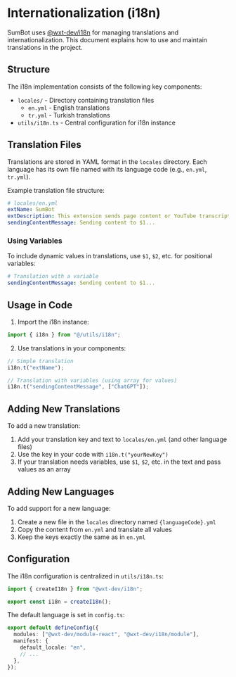# Internationalization (i18n)

SumBot uses [@wxt-dev/i18n](https://wxt.dev/i18n.html) for managing translations and internationalization. This document explains how to use and maintain translations in the project.

## Structure

The i18n implementation consists of the following key components:

- `locales/` - Directory containing translation files
  - `en.yml` - English translations
  - `tr.yml` - Turkish translations
- `utils/i18n.ts` - Central configuration for i18n instance

## Translation Files

Translations are stored in YAML format in the `locales` directory. Each language has its own file named with its language code (e.g., `en.yml`, `tr.yml`).

Example translation file structure:

```yaml
# locales/en.yml
extName: SumBot
extDescription: This extension sends page content or YouTube transcript to a chatbot of your choice for summarization.
sendingContentMessage: Sending content to $1...
```

### Using Variables

To include dynamic values in translations, use `$1`, `$2`, etc. for positional variables:

```yaml
# Translation with a variable
sendingContentMessage: Sending content to $1...
```

## Usage in Code

1. Import the i18n instance:

```typescript
import { i18n } from "@/utils/i18n";
```

2. Use translations in your components:

```typescript
// Simple translation
i18n.t("extName");

// Translation with variables (using array for values)
i18n.t("sendingContentMessage", ["ChatGPT"]);
```

## Adding New Translations

To add a new translation:

1. Add your translation key and text to `locales/en.yml` (and other language files)
2. Use the key in your code with `i18n.t("yourNewKey")`
3. If your translation needs variables, use `$1`, `$2`, etc. in the text and pass values as an array

## Adding New Languages

To add support for a new language:

1. Create a new file in the `locales` directory named `{languageCode}.yml`
2. Copy the content from `en.yml` and translate all values
3. Keep the keys exactly the same as in `en.yml`

## Configuration

The i18n configuration is centralized in `utils/i18n.ts`:

```typescript
import { createI18n } from "@wxt-dev/i18n";

export const i18n = createI18n();
```

The default language is set in `config.ts`:

```typescript
export default defineConfig({
  modules: ["@wxt-dev/module-react", "@wxt-dev/i18n/module"],
  manifest: {
    default_locale: "en",
    // ...
  },
});
```
